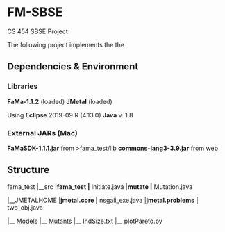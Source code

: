 # FM-SBSE
CS 454 SBSE Project

The following project implements the the

## Dependencies  & Environment
### Libraries
__FaMa-1.1.2__ (loaded)
__JMetal__ (loaded)

Using __Eclipse__ 2019-09 R (4.13.0)
      __Java__ v. 1.8


### External JARs (Mac)
__FaMaSDK-1.1.1.jar__ from >fama_test/lib
__commons-lang3-3.9.jar__ from web




## Structure

fama_test
  |__src
    |__fama_test
      |__ Initiate.java
    |__mutate
      |__ Mutation.java
      
  |__JMETALHOME
    |__jmetal.core
      |__ nsgaii_exe.java
    |__jmetal.problems
      |__ two_obj.java
      
  |__ Models
  |__ Mutants
  |__ IndSize.txt
  |__ plotPareto.py
  
  
  
  
  
 
    
    
